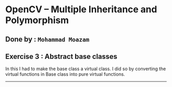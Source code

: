 # OpenCV – Multiple Inheritance and Polymorphism

## Done by : `Mohammad Moazam`

## Exercise 3 : Abstract base classes

In this I had to make the base class a virtual class. I did so by converting the virtual functions in Base class into pure virtual functions.

___
